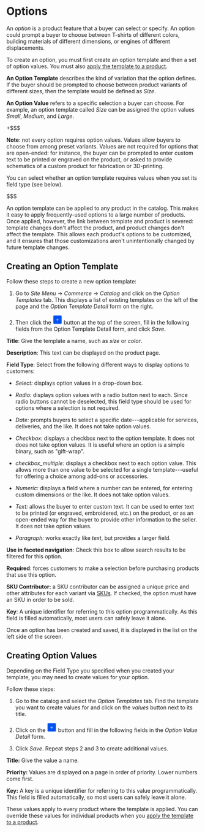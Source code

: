 # Options [](id=options)

An *option* is a product feature that a buyer can select or specify. An option
could prompt a buyer to choose between T-shirts of different colors, building
materials of different dimensions, or engines of different displacements. 

To create an option, you must first create an option template and then a set of
option values. You must also 
[apply the template to a product](/web/liferay-emporio/documentation/-/knowledge_base/1-0/adding-options-to-products).

**An Option Template** describes the kind of variation that the option defines.
If the buyer should be prompted to choose between product variants of different
sizes, then the template would be defined as *Size*.

**An Option Value** refers to a specific selection a buyer can choose. For
example, an option template called *Size* can be assigned the option values
*Small*, *Medium*, and *Large*.

+$$$

**Note**: not every option requires option values. Values allow buyers to choose
from among preset variants. Values are not required for options that are
open-ended: for instance, the buyer can be prompted to enter custom text to be
printed or engraved on the product, or asked to provide schematics of a custom
product for fabrication or 3D-printing.

You can select whether an option template requires values when you set its field
type (see below).

$$$

An option template can be applied to any product in the catalog. This makes it
easy to apply frequently-used options to a large number of products. Once
applied, however, the link between template and product is severed: template
changes don't affect the product, and product changes don't affect the template.
This allows each product's options to be customized, and it ensures that those
customizations aren't unintentionally changed by future template changes.

## Creating an Option Template [](id=creating-an-option-template)

Follow these steps to create a new option template:

1.  Go to *Site Menu* &rarr; *Commerce* &rarr; *Catalog* and click on the
    *Option Templates* tab. This displays a list of existing templates on the
    left of the page and the *Option Template Detail* form on the right.

2.  Then click the ![Add](../../images/icon-add.png) button at the top of the
    screen, fill in the following fields from the Option Template Detail form,
    and click *Save*.

**Title**: Give the template a name, such as *size* or *color*.

**Description**: This text can be displayed on the product page.

**Field Type**: Select from the following different ways to display
options to customers:

- *Select:* displays option values in a drop-down box.

- *Radio:* displays option values with a radio button next to each. Since radio
buttons cannot be deselected, this field type should be used for options where
a selection is not required.

- *Date:* prompts buyers to select a specific date---applicable for services,
deliveries, and the like. It does not take option values.

- *Checkbox:* displays a checkbox next to the option template. It does
not does not take option values. It is useful where an option is a simple
binary, such as "gift-wrap".

- *checkbox_multiple:* displays a checkbox next to each option value. This
 allows more than one value to be selected for a single template---useful for offering
a choice among add-ons or accessories.

- *Numeric:* displays a field where a number can be entered, for
entering custom dimensions or the like. It does not take option values.

- *Text:* allows the buyer to enter custom text. It can be used to enter text to
be printed (or engraved, embroidered, etc.) on the product, or as an open-ended
way for the buyer to provide other information to the seller. It does not take
option values.

- *Paragraph:* works exactly like *text*, but provides a larger field.

**Use in faceted navigation**: Check this box to allow search results to be
filtered for this option.

**Required**: forces customers to make a selection before purchasing products
that use this option.

**SKU Contributor:** a SKU contributor can be assigned a unique price and other
attributes for each variant via
[SKUs](/web/liferay-emporio/documentation/-/knowledge_base/1-0/SKUs). If
checked, the option must have an SKU in order to be sold.

**Key**: A unique identifier for referring to this option programmatically. As
this field is filled automatically, most users can safely leave it alone.

Once an option has been created and saved, it is displayed in the list on the
left side of the screen.

## Creating Option Values [](id=creating-option-values)

Depending on the Field Type you specified when you created your template, you
may need to create values for your option. 

Follow these steps:

1.  Go to the catalog and select the *Option Templates* tab. Find the template
    you want to create values for and click on the *values* button next to its
    title.

2.  Click on the ![Add](../../images/icon-add.png) button and fill in the
    following fields in the *Option Value Detail* form.

3.  Click *Save*. Repeat steps 2 and 3 to create additional values.

**Title:** Give the value a name.

**Priority:** Values are displayed on a page in order of priority. Lower
numbers come first.

**Key:** A key is a unique identifier for referring to this value
programmatically. This field is filled automatically, so most users can
safely leave it alone.

These values apply to every product where the template is applied. You can
override these values for individual products when you 
[apply the template to a product](/web/liferay-emporio/documentation/-/knowledge_base/1-0/adding-options-to-products).
